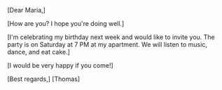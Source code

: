 [Dear Maria,]

[How are you? I hope you're doing well.]

[I'm celebrating my birthday next week and would like to invite you. The party is on Saturday at 7 PM at my apartment. We will listen to music, dance, and eat cake.]

[I would be very happy if you come!]

[Best regards,]
[Thomas]